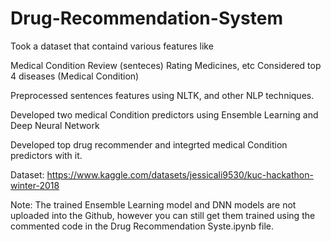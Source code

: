# Drug-Recommendation-System
Took a dataset that containd various features like

Medical Condition
Review (senteces)
Rating
Medicines, etc
Considered top 4 diseases (Medical Condition)

Preprocessed sentences features using NLTK, and other NLP techniques.

Developed two medical Condition predictors using Ensemble Learning and Deep Neural Network

Developed top drug recommender and integrted medical Condition predictors with it.

Dataset: https://www.kaggle.com/datasets/jessicali9530/kuc-hackathon-winter-2018

Note: The trained Ensemble Learning model and DNN models are not uploaded into the Github, however you can still get them trained using the commented code in the Drug Recommendation Syste.ipynb file.
